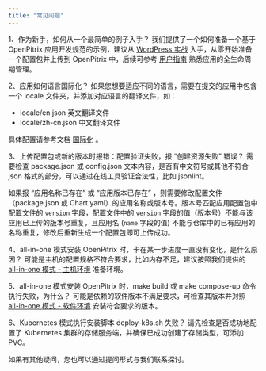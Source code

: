 ```yaml
---
title: "常见问题"
---
```


1、作为新手，如何从一个最简单的例子入手？
我们提供了一个如何准备一个基于 OpenPitrix 应用开发规范的示例，建议从 [ WordPress 实战](../developer-guide/openpitrix-developer-guide/#wordpress-实战) 入手，从零开始准备一个配置包并上传到 OpenPitrix 中，后续可参考 [用户指南](../user-guide) 熟悉应用的全生命周期管理。

2、应用如何语言国际化？
如果您想要适应不同的语言，需要在提交的应用中包含一个 locale 文件夹，并添加对应语言的翻译文件，如：

- locale/en.json 英文翻译文件
- locale/zh-cn.json 中文翻译文件

具体配置请参考文档 [国际化](../developer-guide/openpitrix-specification/#国际化) 。

3、上传配置包或新的版本时报错：配置验证失败，报 “创建资源失败” 错误？
需要检查 package.json 或 config.json 文本内容，是否有中文符号或其他不符合 json 格式的部分，可以通过在线工具验证合法性，比如 jsonlint。 

如果报 “应用名称已存在” 或 “应用版本已存在” ，则需要修改配置文件（package.json 或 Chart.yaml）的应用名称或版本号。版本号匹配应用配置包中配置文件的 `version` 字段，配置文件中的 `version` 字段的值（版本号）不能与该应用已上传的版本号重复，且应用名 (`name` 字段的值) 不能与仓库中的已有应用的名称重复，修改后重新生成一个配置包即可上传成功。

4、all-in-one 模式安装 OpenPitrix 时，卡在某一步进度一直没有变化，是什么原因？
可能是主机的配置规格不符合要求，比如内存不足，建议按照我们提供的 [all-in-one 模式 - 主机环境](../installation/allinone/#主机环境) 准备环境。

5、all-in-one 模式安装 OpenPitrix 时，make build 或 make compose-up 命令执行失败，为什么？
可能是依赖的软件版本不满足要求，可检查其版本并对照 [all-in-one 模式 - 软件环境](../installation/allinone/#软件环境) 安装符合要求的版本。

6、Kubernetes 模式执行安装脚本 deploy-k8s.sh 失败？
请先检查是否成功地配置了 Kubernetes 集群的存储服务端，并确保已成功创建了存储类型，可添加 PVC。

如果有其他疑问，您也可以通过提问形式与我们联系探讨。
